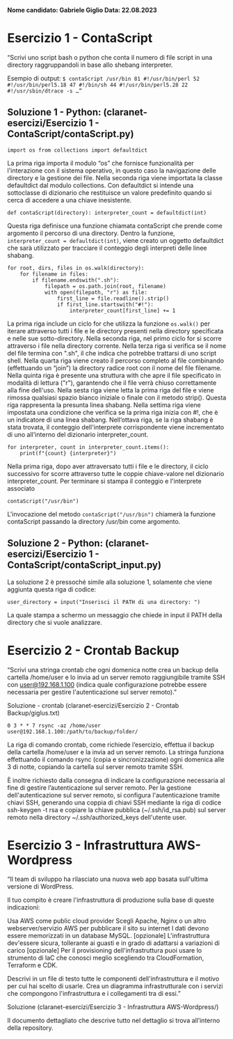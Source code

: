 **Nome candidato: Gabriele Giglio
Data: 22.08.2023**


# Esercizio 1 - ContaScript

“Scrivi uno script bash o python che conta il numero di file script in una directory raggruppandoli in base allo shebang interpreter. 

Esempio di output: 
`$ contaScript /usr/bin
81 #!/usr/bin/perl
52 #!/usr/bin/perl5.18
47 #!/bin/sh
44 #!/usr/bin/perl5.28
22 #!/usr/sbin/dtrace -s
…”`

## Soluzione 1 - Python: (claranet-esercizi/Esercizio 1 - ContaScript/contaScript.py)

`import os
from collections import defaultdict`

La prima riga importa il modulo “os” che fornisce funzionalità per l'interazione con il sistema operativo, in questo caso la navigazione delle directory e la gestione dei file.
Nella seconda riga viene importata la classe defaultdict dal modulo collections. Con defaultdict si intende una sottoclasse di dizionario che restituisce un valore predefinito quando si cerca di accedere a una chiave inesistente.

`def contaScript(directory):
    interpreter_count = defaultdict(int)`

Questa riga definisce una funzione chiamata contaScript che prende come argomento il percorso di una directory.
Dentro la funzione, `interpreter_count = defaultdict(int)`, viene creato un oggetto defaultdict che sarà utilizzato per tracciare il conteggio degli interpreti delle linee shabang.

    for root, dirs, files in os.walk(directory):
        for filename in files:
            if filename.endswith(".sh"):
                filepath = os.path.join(root, filename)
                with open(filepath, "r") as file:
                    first_line = file.readline().strip()
                    if first_line.startswith("#!"):
                        interpreter_count[first_line] += 1

La prima riga include un ciclo for che utilizza la funzione `os.walk()` per iterare attraverso tutti i file e le directory presenti nella directory specificata e nelle sue sotto-directory.
Nella seconda riga, nel primo ciclo for si scorre attraverso i file nella directory corrente.
Nella terza riga si verifica se il nome del file termina con ".sh", il che indica che potrebbe trattarsi di uno script shell.
Nella quarta riga viene creato il percorso completo al file combinando (effettuando un “join”) la directory radice root con il nome del file filename.
Nella quinta riga è presente una struttura with che apre il file specificato in modalità di lettura ("r"), garantendo che il file verrà chiuso correttamente alla fine dell'uso.
Nella sesta riga viene letta la prima riga del file e viene rimossa qualsiasi spazio bianco iniziale o finale con il metodo strip(). Questa riga rappresenta la presunta linea shabang.
Nella settima riga viene impostata una condizione che verifica se la prima riga inizia con #!, che è un indicatore di una linea shabang.
Nell’ottava riga, se la riga shabang è stata trovata, il conteggio dell'interprete corrispondente viene incrementato di uno all'interno del dizionario interpreter_count.

    for interpreter, count in interpreter_count.items():
        print(f"{count} {interpreter}")

Nella prima riga, dopo aver attraversato tutti i file e le directory, il ciclo successivo for scorre attraverso tutte le coppie chiave-valore nel dizionario interpreter_count.
Per terminare si stampa il conteggio e l'interprete associato

`contaScript("/usr/bin")`

L'invocazione del metodo `contaScript("/usr/bin")` chiamerà la funzione contaScript passando la directory /usr/bin come argomento.

## Soluzione 2 - Python: (claranet-esercizi/Esercizio 1 - ContaScript/contaScript_input.py)

La soluzione 2 è pressoché simile alla soluzione 1, solamente che viene aggiunta questa riga di codice: 

`user_directory = input("Inserisci il PATH di una directory: ")`

La quale stampa a schermo un messaggio che chiede in input il PATH della directory che si vuole analizzare.


# Esercizio 2 - Crontab Backup

“Scrivi una stringa crontab che ogni domenica notte crea un backup della cartella /home/user e lo invia ad un server remoto raggiungibile tramite SSH con user@192.168.1.100 (indica quale configurazione potrebbe essere necessaria per gestire l'autenticazione sul server remoto).”

Soluzione - crontab (claranet-esercizi/Esercizio 2 - Crontab Backup/giglus.txt)

`0 3 * * 7 rsync -az /home/user user@192.168.1.100:/path/to/backup/folder/`

La riga di comando crontab, come richiede l’esercizio, effettua il backup della cartella /home/user e la invia ad un server remoto. La stringa funziona effettuando il comando rsync (copia e sincronizzazione) ogni domenica alle 3 di notte, copiando la cartella sul server remoto tramite SSH.

È inoltre richiesto dalla consegna di indicare la configurazione necessaria al fine di gestire l’autenticazione sul server remoto. Per la gestione dell'autenticazione sul server remoto, si configura l'autenticazione tramite chiavi SSH, generando una coppia di chiavi SSH mediante la riga di codice ssh-keygen -t rsa e copiare la chiave pubblica (~/.ssh/id_rsa.pub) sul server remoto nella directory ~/.ssh/authorized_keys dell'utente user.


# Esercizio 3 - Infrastruttura AWS-Wordpress

“Il team di sviluppo ha rilasciato una nuova web app basata sull'ultima versione di WordPress.

Il tuo compito è creare l'infrastruttura di produzione sulla base di queste indicazioni:

Usa AWS come public cloud provider
Scegli Apache, Nginx o un altro webserver/servizio AWS per pubblicare il sito su internet
I dati devono essere memorizzati in un database MySQL.
[opzionale] L'infrastruttura dev'essere sicura, tollerante ai guasti e in grado di adattarsi a variazioni di carico
[opzionale] Per il provisioning dell'infrastruttura puoi usare lo strumento di IaC che conosci meglio scegliendo tra CloudFormation, Terraform e CDK.

Descrivi in un file di testo tutte le componenti dell'infrastruttura e il motivo per cui hai scelto di usarle. Crea un diagramma infrastrutturale con i servizi che compongono l'infrastruttura e i collegamenti tra di essi.”

Soluzione (claranet-esercizi/Esercizio 3 - Infrastruttura AWS-Wordpress/)

Il documento dettagliato che descrive tutto nel dettaglio si trova all’interno della repository.
